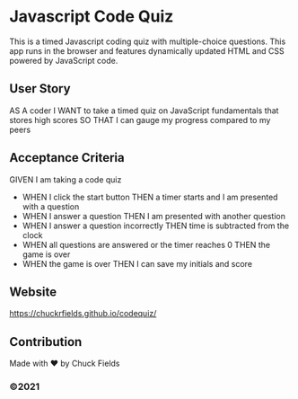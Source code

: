 # Javascript Code Quiz
This is a timed Javascript coding quiz with multiple-choice questions. This app runs in the browser and features
dynamically updated HTML and CSS powered by JavaScript code.

## User Story
AS A coder
I WANT to take a timed quiz on JavaScript fundamentals that stores high scores
SO THAT I can gauge my progress compared to my peers

## Acceptance Criteria
GIVEN I am taking a code quiz
- WHEN I click the start button
THEN a timer starts and I am presented with a question
- WHEN I answer a question
THEN I am presented with another question
- WHEN I answer a question incorrectly
THEN time is subtracted from the clock
- WHEN all questions are answered or the timer reaches 0
THEN the game is over
- WHEN the game is over
THEN I can save my initials and score

## Website
https://chuckrfields.github.io/codequiz/

## Contribution
Made with ❤️ by Chuck Fields

### ©️2021
